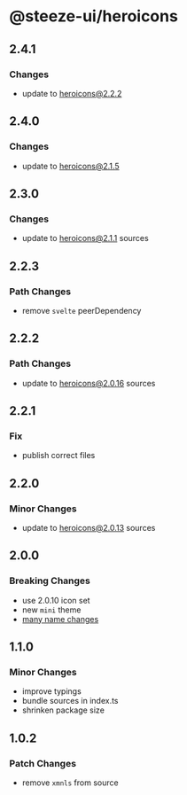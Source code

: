 # @steeze-ui/heroicons

## 2.4.1

### Changes

- update to [heroicons@2.2.2](https://github.com/tailwindlabs/heroicons/blob/master/CHANGELOG.md)

## 2.4.0

### Changes

- update to [heroicons@2.1.5](https://github.com/tailwindlabs/heroicons/blob/master/CHANGELOG.md#215---2024-07-10)

## 2.3.0

### Changes

- update to heroicons@2.1.1 sources

## 2.2.3

### Path Changes

- remove `svelte` peerDependency

## 2.2.2

### Path Changes

- update to heroicons@2.0.16 sources

## 2.2.1

### Fix

- publish correct files

## 2.2.0

### Minor Changes

- update to heroicons@2.0.13 sources

## 2.0.0

### Breaking Changes

- use 2.0.10 icon set
- new `mini` theme
- [many name changes](https://github.com/tailwindlabs/heroicons/issues/750)

## 1.1.0

### Minor Changes

- improve typings
- bundle sources in index.ts
- shrinken package size

## 1.0.2

### Patch Changes

- remove `xmnls` from source
